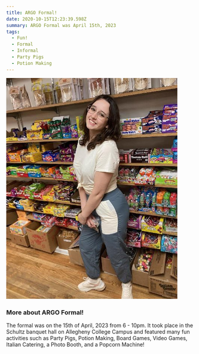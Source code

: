 ```yaml
---
title: ARGO Formal!
date: 2020-10-15T12:23:39.598Z
summary: ARGO Formal was April 15th, 2023
tags:
  - Fun!
  - Formal
  - Informal
  - Party Pigs
  - Potion Making
---
```


![Picture of Pallas](/src/assets/img/pallas.png "President Pallas-Athena")

### More about ARGO Formal!

The formal was on the 15th of April, 2023 from 6 - 10pm. It took place in the Schultz banquet hall on Allegheny College Campus and featured many fun activities such as Party Pigs, Potion Making, Board Games, Video Games, Italian Catering, a Photo Booth, and a Popcorn Machine!
